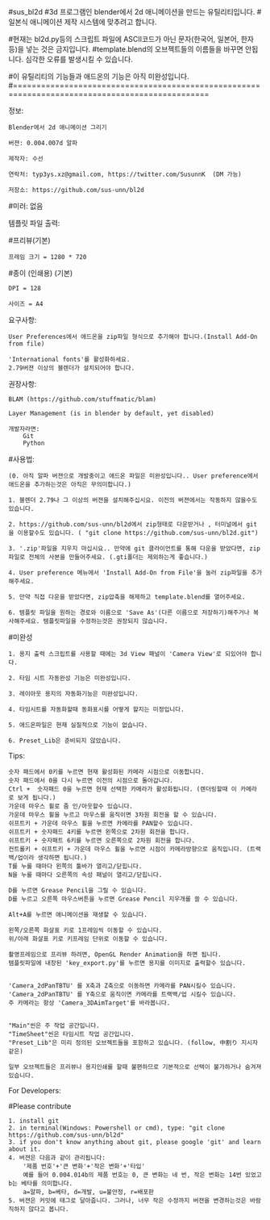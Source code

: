 #sus_bl2d
#3d 프로그램인 blender에서 2d 애니메이션을 만드는 유틸리티입니다.
#일본식 애니메이션 제작 시스템에 맞추려고 합니다.

#현재는 bl2d.py등의 스크립트 파일에 ASCII코드가 아닌 문자(한국어, 일본어, 한자 등)을 넣는 것은 금지입니다.
#template.blend의 오브젝트들의 이름들을 바꾸면 안됩니다. 심각한 오류를 발생시킬 수 있습니다.

#이 유틸리티의 기능들과 애드온의 기능은 아직 미완성입니다.
#================================================================================================

정보:
	
	Blender에서 2d 애니메이션 그리기
	
	버젼: 0.004.007d 알파
	
	제작자: 수선
	
	연락처: typ3ys.xz@gmail.com, https://twitter.com/SusunnK  (DM 가능)
	
	저장소: https://github.com/sus-unn/bl2d
	
	
#미러: 없음

	
	
템플릿 파일 출력:

#프리뷰(기본)

	프레임 크기 = 1280 * 720
	
#종이 (인쇄용) (기본)

	DPI = 128
	
	사이즈 = A4
	

요구사항:

    User Preferences에서 애드온을 zip파일 형식으로 추가해야 합니다.(Install Add-On from file)
    
    'International fonts'를 활성화하세요.
	2.79버젼 이상의 블렌더가 설치되어야 합니다.
    
권장사항: 

    BLAM (https://github.com/stuffmatic/blam)
    
    Layer Management (is in blender by default, yet disabled)
	
	개발자라면:
		Git
		Python

	
#사용법:

	(0. 아직 알파 버젼으로 개발중이고 애드온 파일은 미완성입니다.. User preference에서 애드온을 추가하는것은 아직은 무의미합니다.)
	
	1. 블렌더 2.79나 그 이상의 버젼을 설치해주십시요. 이전의 버젼에서는 작동하지 않을수도 있습니다.
	
	2. https://github.com/sus-unn/bl2d에서 zip형태로 다운받거나 , 터미널에서 git을 이용할수도 있습니다. ( "git clone https://github.com/sus-unn/bl2d.git")
	
	3. '.zip'파일을 지우지 마십시요.. 만약에 git 클라이언트를 통해 다운을 받았다면, zip파일로 전체의 사본을 만들어주세요. (.gti폴더는 제외하는게 좋습니다.)
	
	4. User preference 메뉴에서 'Install Add-On from File'을 눌러 zip파일을 추가해주세요.
	
	5. 만약 직접 다운을 받았다면, zip압축을 해제하고 template.blend를 열어주세요.
	
	6. 템플릿 파일을 원하는 경로와 이름으로 'Save As'(다른 이름으로 저장하기)해주거나 복사해주세요. 템플릿파일을 수정하는것은 권장되지 않습니다.
	
	
#미완성
	
	1. 용지 출력 스크립트를 사용할 때에는 3d View 패널이 'Camera View'로 되있어야 합니다.
	
	2. 타임 시트 자동완성 기능은 미완성입니다.
	
	3. 레이아웃 용지의 자동화기능은 미완성입니다.
	
	4. 타임시트를 자동화할때 동화표시를 어떻게 할지는 미정입니다. 
	
	5. 애드온파일은 현재 실질적으로 기능이 없습니다.
	
	6. Preset_Lib은 준비되지 않았습니다.
	
	



Tips:

	숫자 패드에서 0키를 누르면 현재 활성화된 카메라 시점으로 이동합니다.
	숫자 패드에서 0을 다시 누르면 이전의 시점으로 돌아갑니다.
	Ctrl +  숫자패드 0을 누르면 현재 선택한 카메라가 활성화됩니다. (렌더링할때 이 카메라로 보게 됩니다.)
	가운데 마우스 휠로 줌 인/아웃할수 있습니다.
	가운데 마우스 휠을 누르고 마우스를 움직이면 3차원 회전을 할 수 있습니다.
	쉬프트키 + 가운데 마우스 휠을 누르면 카메라를 PAN할수 있습니다.
	쉬프트키 + 숫자패드 4키를 누르면 왼쪽으로 2차원 회전을 합니다.
	쉬프트키 + 숫자패트 6키를 누르면 오른쪽으로 2차원 회전을 합니다.
	컨트롤키 + 쉬프트키 + 가운데 마우스 휠을 누르면 시점이 카메라방향으로 움직입니다. (트랙백/업이라 생각하면 됩니다.)
	T를 누를 때마다 왼쪽의 툴바가 열리고/닫힙니다.
	N을 누를 때마다 오른쪽의 속성 패널이 열리고/닫힙니다.
	
	D를 누르면 Grease Pencil을 그릴 수 있습니다.
	D를 누르고 오른쪽 마우스버튼을 누르면 Grease Pencil 지우개를 쓸 수 있습니다.
	
	Alt+A를 누르면 애니메이션을 재생할 수 있습니다.
	
	왼쪽/오른쪽 화살표 키로 1프레임씩 이동할 수 있습니다.
	위/아래 화살표 키로 키프레임 단위로 이동할 수 있습니다.
	
	촬영프레임으로 프리뷰 하려면, OpenGL Render Animation을 하면 됩니다.
	템플릿파일에 내장된 'key_export.py'를 누르면 용지를 이미지로 출력할수 있습니다.
	
	
	'Camera_2dPanTBTU' 를 X축과 Z축으로 이동하면 카메라를 PAN시킬수 있습니다.
	'Camera_2dPanTBTU' 를 Y축으로 움직이면 카메라를 트랙백/업 시킬수 있습니다.
	주 카메라는 항상 'Camera_3DAimTarget'를 바라봅니다.
	
	
	"Main"씬은 주 작업 공간입니다.
	"TimeSheet"씬은 타임시트 작업 공간입니다.
	"Preset_Lib"은 미리 정의된 오브젝트들을 포함하고 있습니다. (follow, 中割り 지시자 같은)
	
	일부 오브젝트들은 프리뷰나 용지인쇄를 할때 불편하므로 기본적으로 선택이 불가하거나 숨겨져 있습니다.
	
For Developers:

#Please contribute

	1. install git
	2. in terminal(Windows: Powershell or cmd), type: "git clone https://github.com/sus-unn/bl2d"
	3. if you don't know anything about git, please google 'git' and learn about it.
    4. 버젼은 다음과 같이 관리됩니다:
        '제품 번호'+'큰 변화'+'작은 변화'+'타입'
        예를 들어 0.004.014b의 제품 번호는 0, 큰 변화는 네 번, 작은 변화는 14번 있었고 b는 베타를 의미합니다.
        a=알파, b=베타, d=개발, u=불안정, r=배포판
    5. 버젼은 커밋에 태그로 달아줍니다. 그러나, 너무 작은 수정까지 버젼을 변경하는것은 바람직하지 않다고 봅니다.
